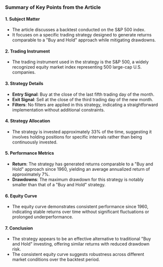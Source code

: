 ### Summary of Key Points from the Article  

#### 1. **Subject Matter**  
- The article discusses a backtest conducted on the S&P 500 index.  
- It focuses on a specific trading strategy designed to generate returns comparable to a "Buy and Hold" approach while mitigating drawdowns.  

#### 2. **Trading Instrument**  
- The trading instrument used in the strategy is the S&P 500, a widely recognized equity market index representing 500 large-cap U.S. companies.  

#### 3. **Strategy Details**  
- **Entry Signal**: Buy at the close of the last fifth trading day of the month.  
- **Exit Signal**: Sell at the close of the third trading day of the new month.  
- **Filters**: No filters are applied in this strategy, indicating a straightforward implementation without additional constraints.  

#### 4. **Strategy Allocation**  
- The strategy is invested approximately 33% of the time, suggesting it involves holding positions for specific intervals rather than being continuously invested.  

#### 5. **Performance Metrics**  
- **Return**: The strategy has generated returns comparable to a "Buy and Hold" approach since 1960, yielding an average annualized return of approximately 7%.  
- **Drawdowns**: The maximum drawdown for this strategy is notably smaller than that of a "Buy and Hold" strategy.  

#### 6. **Equity Curve**  
- The equity curve demonstrates consistent performance since 1960, indicating stable returns over time without significant fluctuations or prolonged underperformance.  

#### 7. **Conclusion**  
- The strategy appears to be an effective alternative to traditional "Buy and Hold" investing, offering similar returns with reduced drawdown risk.  
- The consistent equity curve suggests robustness across different market conditions over the backtest period.
